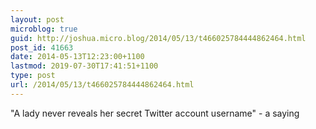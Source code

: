 ```yaml
---
layout: post
microblog: true
guid: http://joshua.micro.blog/2014/05/13/t466025784444862464.html
post_id: 41663
date: 2014-05-13T12:23:00+1100
lastmod: 2019-07-30T17:41:51+1100
type: post
url: /2014/05/13/t466025784444862464.html
---
```

"A lady never reveals her secret Twitter account username" - a saying

